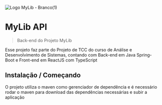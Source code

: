 ![Logo MyLib - Branco(1)](https://user-images.githubusercontent.com/94563041/163869457-e2bd4a41-86e4-473f-a6bc-1c1433f3e1ea.png)

# MyLib API
> Back-end do Projeto MyLib

Esse projeto faz parte do Projeto de TCC do curso de Análise e Desenvolvimento de Sistemas, contando com Back-end em Java Spring-Boot e Front-end em ReactJS com TypeScript

## Instalação / Começando

O projeto utiliza o maven como gerenciador de dependência e é necessário rodar o maven para download das dependências necessárias e subir a aplicação
